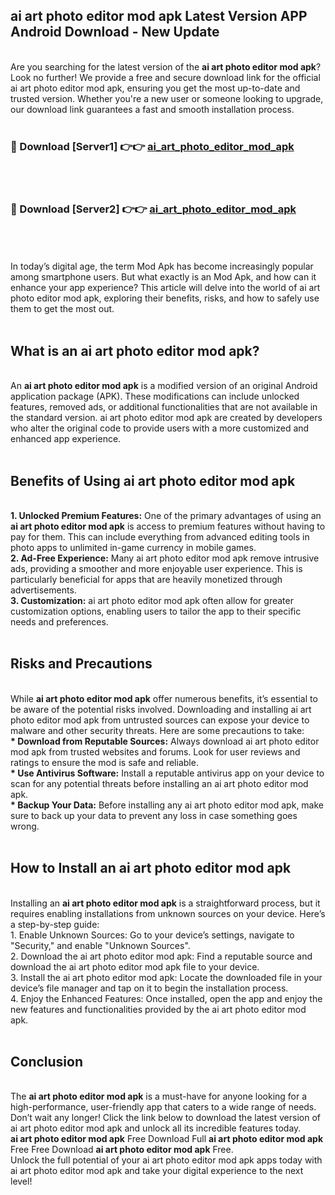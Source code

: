 ## ai art photo editor mod apk Latest Version APP Android Download - New Update
<br>
Are you searching for the latest version of the <strong>ai art photo editor mod apk</strong>? Look no further! We provide a free and secure download link for the official ai art photo editor mod apk, ensuring you get the most up-to-date and trusted version. Whether you're a new user or someone looking to upgrade, our download link guarantees a fast and smooth installation process.
<br>
<br>
<h3>🔴 Download [Server1] 👉👉 <a href="https://modyolo.store/ai+art+photo+editor+mod+apk">ai_art_photo_editor_mod_apk</a></h3><br>
<br>
<h3>🔴 Download [Server2] 👉👉 <a href="https://modyolo.store/ai+art+photo+editor+mod+apk">ai_art_photo_editor_mod_apk</a></h3><br>
<br>
<br>
In today’s digital age, the term Mod Apk has become increasingly popular among smartphone users. But what exactly is an Mod Apk, and how can it enhance your app experience? This article will delve into the world of ai art photo editor mod apk, exploring their benefits, risks, and how to safely use them to get the most out.
<br>
<br>
<h2>What is an ai art photo editor mod apk?</h2>
<br>
An <strong>ai art photo editor mod apk</strong> is a modified version of an original Android application package (APK). These modifications can include unlocked features, removed ads, or additional functionalities that are not available in the standard version. ai art photo editor mod apk are created by developers who alter the original code to provide users with a more customized and enhanced app experience.
<br>
<br>
<h2>Benefits of Using ai art photo editor mod apk</h2>
<br>
<strong> 1. Unlocked Premium Features:</strong> One of the primary advantages of using an <strong>ai art photo editor mod apk</strong> is access to premium features without having to pay for them. This can include everything from advanced editing tools in photo apps to unlimited in-game currency in mobile games.
<br>
<strong> 2. Ad-Free Experience:</strong> Many ai art photo editor mod apk remove intrusive ads, providing a smoother and more enjoyable user experience. This is particularly beneficial for apps that are heavily monetized through advertisements.
<br>
<strong> 3. Customization:</strong> ai art photo editor mod apk often allow for greater customization options, enabling users to tailor the app to their specific needs and preferences.
<br>
<br>
<h2>Risks and Precautions</h2>
<br>
While <strong>ai art photo editor mod apk</strong> offer numerous benefits, it’s essential to be aware of the potential risks involved. Downloading and installing ai art photo editor mod apk from untrusted sources can expose your device to malware and other security threats. Here are some precautions to take:
<br>
<strong> * Download from Reputable Sources:</strong> Always download ai art photo editor mod apk from trusted websites and forums. Look for user reviews and ratings to ensure the mod is safe and reliable.
<br>
<strong> * Use Antivirus Software:</strong> Install a reputable antivirus app on your device to scan for any potential threats before installing an ai art photo editor mod apk.
<br>
<strong> * Backup Your Data:</strong> Before installing any ai art photo editor mod apk, make sure to back up your data to prevent any loss in case something goes wrong.
<br>
<br>
<h2>How to Install an ai art photo editor mod apk</h2>
<br>
Installing an <strong>ai art photo editor mod apk</strong> is a straightforward process, but it requires enabling installations from unknown sources on your device. Here’s a step-by-step guide:
<br>
 1. Enable Unknown Sources: Go to your device’s settings, navigate to "Security," and enable "Unknown Sources".
<br>
 2. Download the ai art photo editor mod apk: Find a reputable source and download the ai art photo editor mod apk file to your device.
<br>
 3. Install the ai art photo editor mod apk: Locate the downloaded file in your device’s file manager and tap on it to begin the installation process.
<br>
 4. Enjoy the Enhanced Features: Once installed, open the app and enjoy the new features and functionalities provided by the ai art photo editor mod apk.
<br>
<br>
<h2><strong>Conclusion</strong></h2>
<br>
The <strong>ai art photo editor mod apk</strong> is a must-have for anyone looking for a high-performance, user-friendly app that caters to a wide range of needs. Don’t wait any longer! Click the link below to download the latest version of ai art photo editor mod apk and unlock all its incredible features today.
<br>
<strong>ai art photo editor mod apk</strong> Free Download Full <strong>ai art photo editor mod apk</strong> Free Free Download <strong>ai art photo editor mod apk</strong> Free.
<br>
Unlock the full potential of your ai art photo editor mod apk apps today with ai art photo editor mod apk and take your digital experience to the next level!
